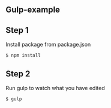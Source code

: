 ## Gulp-example ##

## Step 1 ##
Install package from package.json
```
$ npm install
```

## Step 2 ##
Run gulp to watch what you have edited
```
$ gulp
```
